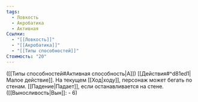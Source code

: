 ```yaml
---
tags:
  - Ловкость
  - Акробатика
  - Активная
Ссылки:
  - "[[Ловкость]]"
  - "[[Акробатика]]"
  - "[[Типы способностей]]"
Стоимость: "20"
---
```

([[Типы способностей#Активная способность|А]]) [[Действия#^d81ed1|Малое действие]]. На текущем [[Ход|ходу]], персонаж может бегать по стенам. [[Падение|Падает]], если останавливается на стене. ([[Выносливость|Вын]]: - 6)